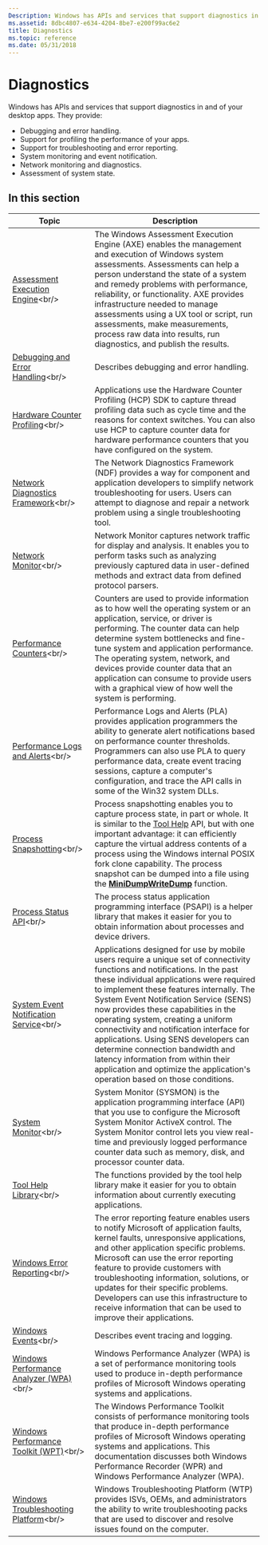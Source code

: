 ```yaml
---
Description: Windows has APIs and services that support diagnostics in and of your desktop apps.
ms.assetid: 8dbc4807-e634-4204-8be7-e200f99ac6e2
title: Diagnostics
ms.topic: reference
ms.date: 05/31/2018
---
```


# Diagnostics

Windows has APIs and services that support diagnostics in and of your desktop apps. They provide:

-   Debugging and error handling.
-   Support for profiling the performance of your apps.
-   Support for troubleshooting and error reporting.
-   System monitoring and event notification.
-   Network monitoring and diagnostics.
-   Assessment of system state.

## In this section



| Topic                                                                                                   | Description                                                                                                                                                                                                                                                                                                                                                                                                                                                                                                                                                                                       |
|---------------------------------------------------------------------------------------------------------|---------------------------------------------------------------------------------------------------------------------------------------------------------------------------------------------------------------------------------------------------------------------------------------------------------------------------------------------------------------------------------------------------------------------------------------------------------------------------------------------------------------------------------------------------------------------------------------------------|
| [Assessment Execution Engine](https://msdn.microsoft.com/library/Hh437709(v=VS.85).aspx)<br/>                                            | The Windows Assessment Execution Engine (AXE) enables the management and execution of Windows system assessments. Assessments can help a person understand the state of a system and remedy problems with performance, reliability, or functionality. AXE provides infrastructure needed to manage assessments using a UX tool or script, run assessments, make measurements, process raw data into results, run diagnostics, and publish the results.<br/>                                                                                                                                 |
| [Debugging and Error Handling](https://msdn.microsoft.com/library/Ee663265(v=VS.85).aspx)<br/>                             | Describes debugging and error handling.<br/>                                                                                                                                                                                                                                                                                                                                                                                                                                                                                                                                                |
| [Hardware Counter Profiling](https://msdn.microsoft.com/library/Dd796395(v=VS.85).aspx)<br/>                          | Applications use the Hardware Counter Profiling (HCP) SDK to capture thread profiling data such as cycle time and the reasons for context switches. You can also use HCP to capture counter data for hardware performance counters that you have configured on the system.<br/>                                                                                                                                                                                                                                                                                                             |
| [Network Diagnostics Framework](https://msdn.microsoft.com/en-US/library/Aa369892(v=VS.80).aspx)<br/>                                                  | The Network Diagnostics Framework (NDF) provides a way for component and application developers to simplify network troubleshooting for users. Users can attempt to diagnose and repair a network problem using a single troubleshooting tool. <br/>                                                                                                                                                                                                                                                                                                                                        |
| [Network Monitor](https://msdn.microsoft.com/library/Ee831989(v=VS.85).aspx)<br/>                                      | Network Monitor captures network traffic for display and analysis. It enables you to perform tasks such as analyzing previously captured data in user-defined methods and extract data from defined protocol parsers.<br/>                                                                                                                                                                                                                                                                                                                                                                  |
| [Performance Counters](https://msdn.microsoft.com/library/Aa373083(v=VS.85).aspx)<br/>                                     | Counters are used to provide information as to how well the operating system or an application, service, or driver is performing. The counter data can help determine system bottlenecks and fine-tune system and application performance. The operating system, network, and devices provide counter data that an application can consume to provide users with a graphical view of how well the system is performing.<br/>                                                                                                                                                                |
| [Performance Logs and Alerts](https://msdn.microsoft.com/library/Aa372635(v=VS.85).aspx)<br/>                                                | Performance Logs and Alerts (PLA) provides application programmers the ability to generate alert notifications based on performance counter thresholds. Programmers can also use PLA to query performance data, create event tracing sessions, capture a computer's configuration, and trace the API calls in some of the Win32 system DLLs.<br/>                                                                                                                                                                                                                                           |
| [Process Snapshotting](https://msdn.microsoft.com/library/Dn457825(v=VS.85).aspx)<br/>                                | Process snapshotting enables you to capture process state, in part or whole. It is similar to the [Tool Help](https://msdn.microsoft.com/library/ms686837(v=VS.85).aspx) API, but with one important advantage: it can efficiently capture the virtual address contents of a process using the Windows internal POSIX fork clone capability. The process snapshot can be dumped into a file using the [**MiniDumpWriteDump**](https://msdn.microsoft.com/library/ms680360(v=VS.85).aspx) function.<br/>                                                                                                                                                       |
| [Process Status API](https://msdn.microsoft.com/library/ms684884(v=VS.85).aspx)<br/>                                            | The process status application programming interface (PSAPI) is a helper library that makes it easier for you to obtain information about processes and device drivers.<br/>                                                                                                                                                                                                                                                                                                                                                                                                                |
| [System Event Notification Service](https://msdn.microsoft.com/library/Cc185680(v=VS.85).aspx)<br/>           | Applications designed for use by mobile users require a unique set of connectivity functions and notifications. In the past these individual applications were required to implement these features internally. The System Event Notification Service (SENS) now provides these capabilities in the operating system, creating a uniform connectivity and notification interface for applications. Using SENS developers can determine connection bandwidth and latency information from within their application and optimize the application's operation based on those conditions. <br/> |
| [System Monitor](https://msdn.microsoft.com/library/Dd408124(v=VS.85).aspx)<br/>                                               | System Monitor (SYSMON) is the application programming interface (API) that you use to configure the Microsoft System Monitor ActiveX control. The System Monitor control lets you view real-time and previously logged performance counter data such as memory, disk, and processor counter data.<br/>                                                                                                                                                                                                                                                                                     |
| [Tool Help Library](https://msdn.microsoft.com/library/ms686837(v=VS.85).aspx)<br/>                                              | The functions provided by the tool help library make it easier for you to obtain information about currently executing applications.<br/>                                                                                                                                                                                                                                                                                                                                                                                                                                                   |
| [Windows Error Reporting](https://msdn.microsoft.com/library/Bb513641(v=VS.85).aspx)<br/>                                       | The error reporting feature enables users to notify Microsoft of application faults, kernel faults, unresponsive applications, and other application specific problems. Microsoft can use the error reporting feature to provide customers with troubleshooting information, solutions, or updates for their specific problems. Developers can use this infrastructure to receive information that can be used to improve their applications.<br/>                                                                                                                                          |
| [Windows Events](https://msdn.microsoft.com/library/Aa964766(v=VS.85).aspx)<br/>                                                      | Describes event tracing and logging.<br/>                                                                                                                                                                                                                                                                                                                                                                                                                                                                                                                                                   |
| [Windows Performance Analyzer (WPA)](https://msdn.microsoft.com/library/Ff191077(v=VS.85).aspx)<br/> | Windows Performance Analyzer (WPA) is a set of performance monitoring tools used to produce in-depth performance profiles of Microsoft Windows operating systems and applications.<br/>                                                                                                                                                                                                                                                                                                                                                                                                     |
| [Windows Performance Toolkit (WPT)](https://msdn.microsoft.com/library/Hh162945(v=WIN.10).aspx)<br/>                    | The Windows Performance Toolkit consists of performance monitoring tools that produce in-depth performance profiles of Microsoft Windows operating systems and applications. This documentation discusses both Windows Performance Recorder (WPR) and Windows Performance Analyzer (WPA).<br/>                                                                                                                                                                                                                                                                                              |
| [Windows Troubleshooting Platform](https://msdn.microsoft.com/library/Dd323778(v=VS.85).aspx)<br/>             | Windows Troubleshooting Platform (WTP) provides ISVs, OEMs, and administrators the ability to write troubleshooting packs that are used to discover and resolve issues found on the computer.<br/>                                                                                                                                                                                                                                                                                                                                                                                          |



 

 

 




